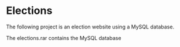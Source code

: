 # Elections
The following project is an election website using a MySQL database.

The elections.rar contains the MySQL database
